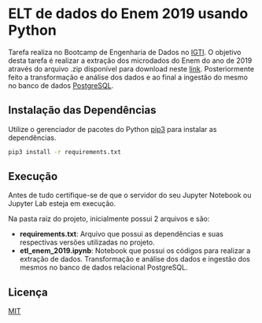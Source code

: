 # ELT de dados do Enem 2019 usando Python

Tarefa realiza no Bootcamp de Engenharia de Dados no [IGTI](https://www.igti.com.br/). O objetivo desta tarefa é realizar a extração dos microdados do Enem do ano de 2019 através do arquivo .zip disponível para download neste [link](http://download.inep.gov.br/microdados/microdados_enem_2019.zip). Posteriormente feito a transformação e análise dos dados e ao final a ingestão do mesmo no banco de dados [PostgreSQL](https://www.postgresql.org/).

## Instalação das Dependências

Utilize o gerenciador de pacotes do Python [pip3](https://pip.pypa.io/en/stable/) para instalar as dependências.

```bash
pip3 install -r requirements.txt
```

## Execução

Antes de tudo certifique-se de que o servidor do seu Jupyter Notebook ou Jupyter Lab esteja em execução.

Na pasta raiz do projeto, inicialmente possui 2 arquivos e são:
* **requirements.txt**: Arquivo que possui as dependências e suas respectivas versões utilizadas no projeto.
* **etl_enem_2019.ipynb**: Notebook que possui os códigos para realizar a extração de dados. Transformação e análise dos dados e ingestão dos mesmos no banco de dados relacional PostgreSQL. 

## Licença
[MIT](https://choosealicense.com/licenses/mit/)
